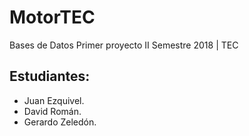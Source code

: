 # MotorTEC

Bases de Datos
Primer proyecto II Semestre 2018 | TEC

## Estudiantes:

* Juan Ezquivel.
* David Román.
*	Gerardo Zeledón.

